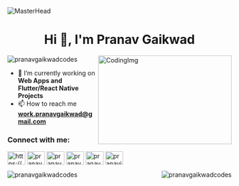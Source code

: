 ![MasterHead](https://user-images.githubusercontent.com/74352611/151704311-fa5649c9-6fac-4640-9b7e-54a3d760521a.gif)

<h1 align="center">Hi 👋, I'm Pranav Gaikwad</h1>


<img style="height:200px; width:300px;" align="right" alt="CodingImg" src="https://user-images.githubusercontent.com/74352611/151704103-f9a7a4a6-4dd5-4076-9d4e-e2f90c8e4176.gif" />

<p align="left"> <img src="https://komarev.com/ghpvc/?username=pranavgaikwadcodes&label=Profile%20views&color=0e75b6&style=flat" alt="pranavgaikwadcodes" /> </p>
<!-- <img src="https://visitor-badge.laobi.icu/badge?page_id=pranavgaikwadcodes" alt="visitor badge"/> -->


- 🔭 I’m currently working on **Web Apps and Flutter/React Native Projects**
- 📫 How to reach me **work.pranavgaikwad@gmail.com**

<h3 align="left">Connect with me:</h3>
<p align="left">
<a href="https://www.youtube.com/channel/UCkW53yCXueI1CRxOLqcG6MA" target="_blank" rel="noopener noreferrer"><img align="center" src="https://raw.githubusercontent.com/rahuldkjain/github-profile-readme-generator/master/src/images/icons/Social/youtube.svg" alt="https://www.youtube.com/channel/uckw53ycxuei1crxolqcg6ma" height="30" width="40" /></a>
<a href="https://linkedin.com/in/pranav-gaikwad-a19088223" target="_blank" rel="noopener noreferrer"><img align="center" src="https://raw.githubusercontent.com/rahuldkjain/github-profile-readme-generator/master/src/images/icons/Social/linked-in-alt.svg" alt="pranav-gaikwad-a19088223" height="30" width="40" /></a>
<a href="https://instagram.com/pranavgaikwad.11" target="_blank" rel="noopener noreferrer"><img align="center" src="https://raw.githubusercontent.com/rahuldkjain/github-profile-readme-generator/master/src/images/icons/Social/instagram.svg" alt="pranavgaikwad.11" height="30" width="40" /></a>
<a href="https://codeforces.com/profile/pranavgaikwad" target="_blank" rel="noopener noreferrer"><img align="center" src="https://raw.githubusercontent.com/rahuldkjain/github-profile-readme-generator/master/src/images/icons/Social/codeforces.svg" alt="pranavgaikwad" height="30" width="40" /></a>
<a href="https://www.leetcode.com/pranav_gaikwad" target="_blank" rel="noopener noreferrer"><img align="center" src="https://raw.githubusercontent.com/rahuldkjain/github-profile-readme-generator/master/src/images/icons/Social/leet-code.svg" alt="pranav_gaikwad" height="30" width="40" /></a>
<a href="https://auth.geeksforgeeks.org/user/pranavjigaikwad" target="_blank" rel="noopener noreferrer"><img align="center" src="https://raw.githubusercontent.com/rahuldkjain/github-profile-readme-generator/master/src/images/icons/Social/geeks-for-geeks.svg" alt="pranavjigaikwad" height="30" width="40" /></a>
</p>

<p><img align="left" src="https://github-readme-stats.vercel.app/api?username=pranavgaikwadcodes&show_icons=true&locale=en&theme=tokyonight" alt="pranavgaikwadcodes" style="max-width: 47%;" /></p>
<p><img align="right" src="https://github-readme-streak-stats.herokuapp.com/?user=pranavgaikwadcodes&theme=tokyonight" alt="pranavgaikwadcodes" style="max-width: 47%;"/></p>





<!---
 [![@pranavgaikwad11's Holopin board](https://holopin.io/api/user/board?user=pranavgaikwad11)](https://holopin.io/@pranavgaikwad11)
--->
